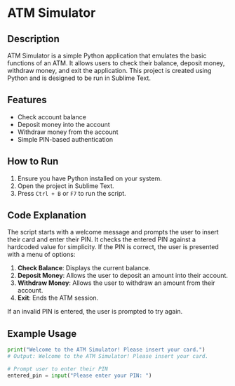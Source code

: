 # ATM Simulator

## Description
ATM Simulator is a simple Python application that emulates the basic functions of an ATM. It allows users to check their balance, deposit money, withdraw money, and exit the application. This project is created using Python and is designed to be run in Sublime Text.

## Features
- Check account balance
- Deposit money into the account
- Withdraw money from the account
- Simple PIN-based authentication

## How to Run

1. Ensure you have Python installed on your system.
2. Open the project in Sublime Text.
3. Press `Ctrl + B` or `F7` to run the script.

## Code Explanation

The script starts with a welcome message and prompts the user to insert their card and enter their PIN. It checks the entered PIN against a hardcoded value for simplicity. If the PIN is correct, the user is presented with a menu of options:

1. **Check Balance**: Displays the current balance.
2. **Deposit Money**: Allows the user to deposit an amount into their account.
3. **Withdraw Money**: Allows the user to withdraw an amount from their account.
4. **Exit**: Ends the ATM session.

If an invalid PIN is entered, the user is prompted to try again.

## Example Usage

```python
print("Welcome to the ATM Simulator! Please insert your card.")
# Output: Welcome to the ATM Simulator! Please insert your card.

# Prompt user to enter their PIN
entered_pin = input("Please enter your PIN: ")
